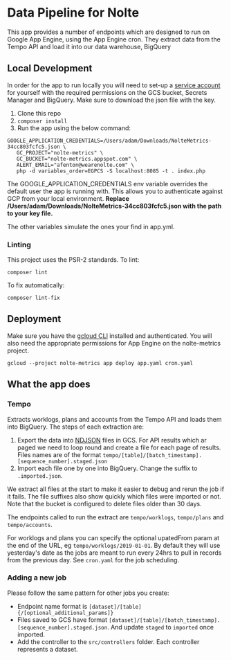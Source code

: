 # Data Pipeline for Nolte
This app provides a number of endpoints which are designed to run on Google App Engine, using the App Engine cron. They extract data from the Tempo API and load it into our data warehouse, BigQuery


## Local Development
In order for the app to run locally you will need to set-up a [service account](https://cloud.google.com/iam/docs/creating-managing-service-accounts) for yourself with the required permissions on the GCS bucket, Secrets Manager and BigQuery. Make sure to download the json file with the key.

1. Clone this repo
2. `composer install`
3. Run the app using the below command:
  
```
GOOGLE_APPLICATION_CREDENTIALS=/Users/adam/Downloads/NolteMetrics-34cc803fcfc5.json \
   GC_PROJECT="nolte-metrics" \
   GC_BUCKET="nolte-metrics.appspot.com" \
   ALERT_EMAIL="afenton@wearenolte.com" \
   php -d variables_order=EGPCS -S localhost:8085 -t . index.php
```

The GOOGLE_APPLICATION_CREDENTIALS env variable overrides the default user the app is running with. This allows you to authenticate against GCP from your local environment. **Replace /Users/adam/Downloads/NolteMetrics-34cc803fcfc5.json with the path to your key file.**

The other variables simulate the ones your find in app.yml.

### Linting
This project uses the PSR-2 standards. To lint:

```
composer lint
```

To fix automatically:

```
composer lint-fix
```


## Deployment
Make sure you have the [gcloud CLI](https://cloud.google.com/sdk/docs/quickstarts) installed and authenticated. You will also need the appropriate permissions for App Engine on the nolte-metrics project.

```
gcloud --project nolte-metrics app deploy app.yaml cron.yaml
```

## What the app does

### Tempo
Extracts worklogs, plans and accounts from the Tempo API and loads them into BigQuery. The steps of each extraction are:

1. Export the data into [NDJSON](http://ndjson.org/) files in GCS. For API results which ar paged we need to loop round and create a file for each page of results. Files names are of the format `tempo/[table]/[batch_timestamp].[sequence_number].staged.json`
2. Import each file one by one into BigQuery. Change the suffix to `.imported.json`.

We extract all files at the start to make it easier to debug and rerun the job if it fails. The file suffixes also show quickly which files were imported or not. Note that the bucket is configured to delete files older than 30 days.

The endpoints called to run the extract are `tempo/worklogs`, `tempo/plans` and `tempo/accounts`.

For worklogs and plans you can specify the optional upatedFrom param at the end of the URL, eg `tempo/worklogs/2019-01-01`. By default they will use yesterday's date as the jobs are meant to run every 24hrs to pull in records from the previous day. See `cron.yaml` for the job scheduling.

### Adding a new job
Please follow the same pattern for other jobs you create:

- Endpoint name format is `[dataset]/[table]{/[optional_additional_params]}`
- Files saved to GCS have format `[dataset]/[table]/[batch_timestamp].[sequence_number].staged.json`. And update `staged` to `imported` once imported.
- Add the controller to the `src/controllers` folder. Each controller represents a dataset.

